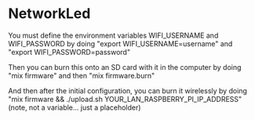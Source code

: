 # NetworkLed

You must define the environment variables WIFI_USERNAME and WIFI_PASSWORD
by doing "export WIFI_USERNAME=username" and "export WIFI_PASSWORD=password"

Then you can burn this onto an SD card with it in the computer by doing
"mix firmware" and then "mix firmware.burn"

And then after the initial configuration, you can burn it wirelessly by doing
"mix firmware && ./upload.sh YOUR_LAN_RASPBERRY_PI_IP_ADDRESS" (note, not a variable... just a placeholder)

